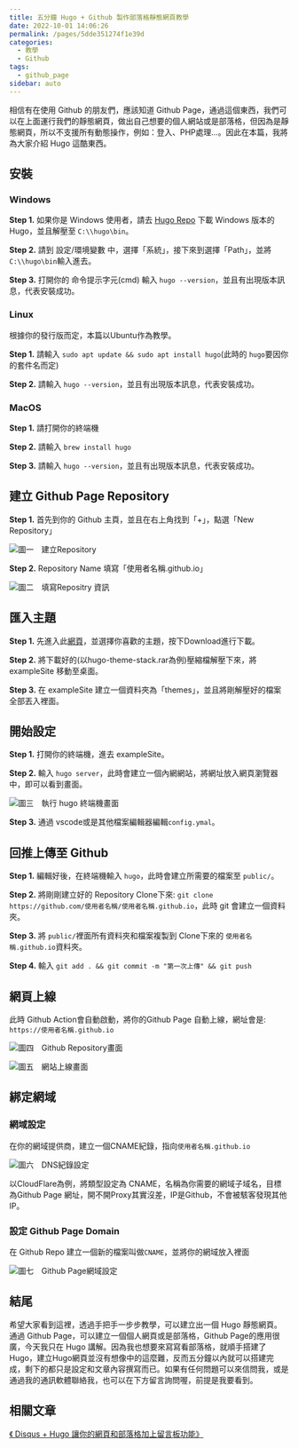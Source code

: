 ```yaml
---
title: 五分鐘 Hugo + Github 製作部落格靜態網頁教學
date: 2022-10-01 14:06:26
permalink: /pages/5dde351274f1e39d
categories: 
  - 教學
  - Github
tags: 
  - github_page
sidebar: auto
---
```


相信有在使用 Github 的朋友們，應該知道 Github Page，通過這個東西，我們可以在上面運行我們的靜態網頁，做出自己想要的個人網站或是部落格，但因為是靜態網頁，所以不支援所有動態操作，例如：登入、PHP處理...。因此在本篇，我將為大家介紹 Hugo 這酷東西。

<!-- <p align="center">
  <img src="https://cdn.jsdelivr.net/gh/xugaoyi/image_store/blog/20200427163531.jpg" width="500">
</p> -->

<!-- more -->

## 安裝

### Windows
**Step 1.** 如果你是 Windows 使用者，請去 [Hugo Repo](https://github.com/gohugoio/hugo/releases) 下載 Windows 版本的Hugo，並且解壓至 ```C:\\hugo\bin```。

**Step 2.** 請到 設定/環境變數 中，選擇「系統」，接下來到選擇「Path」，並將```C:\\hugo\bin```輸入進去。

**Step 3.** 打開你的 命令提示字元(cmd) 輸入 ```hugo --version```，並且有出現版本訊息，代表安裝成功。

### Linux
根據你的發行版而定，本篇以Ubuntu作為教學。

**Step 1.** 請輸入 ```sudo apt update && sudo apt install hugo```(此時的 ```hugo```要因你的套件名而定)

**Step 2.** 請輸入 ```hugo --version```，並且有出現版本訊息，代表安裝成功。

### MacOS
**Step 1.** 請打開你的終端機

**Step 2.** 請輸入 ```brew install hugo```

**Step 3.** 請輸入 ```hugo --version```，並且有出現版本訊息，代表安裝成功。

## 建立 Github Page Repository
**Step 1.** 首先到你的 Github 主頁，並且在右上角找到「+」，點選「New Repository」

![圖一　建立Repository](/img/post/5dde351274f1e39d/2022-10-01_21-25.png)

**Step 2.** Repository Name 填寫「使用者名稱.github.io」

![圖二　填寫Repositry 資訊](/img/post/5dde351274f1e39d/2022-10-01_21-28.png)

## 匯入主題
**Step 1.** 先進入此[網頁](https://themes.gohugo.io/)，並選擇你喜歡的主題，按下Download進行下載。

**Step 2.** 將下載好的(以hugo-theme-stack.rar為例)壓縮檔解壓下來，將 exampleSite 移動至桌面。

**Step 3.** 在 exampleSite 建立一個資料夾為「themes」，並且將剛解壓好的檔案全部丟入裡面。

## 開始設定
**Step 1.** 打開你的終端機，進去 exampleSite。

**Step 2.** 輸入 ```hugo server```，此時會建立一個內網網站，將網址放入網頁瀏覽器中，即可以看到畫面。

![圖三　執行 hugo 終端機畫面](/img/post/5dde351274f1e39d/2022-10-01_21-35.png)

**Step 3.** 通過 vscode或是其他檔案編輯器編輯```config.ymal```。

## 回推上傳至 Github
**Step 1.** 編輯好後，在終端機輸入 ```hugo```，此時會建立所需要的檔案至 ```public/```。

**Step 2.** 將剛剛建立好的 Repository Clone下來: ```git clone https://github.com/使用者名稱/使用者名稱.github.io```，此時 git 會建立一個資料夾。

**Step 3.** 將 ```public/```裡面所有資料夾和檔案複製到 Clone下來的 ```使用者名稱.github.io```資料夾。

**Step 4.** 輸入 ```git add . && git commit -m "第一次上傳" && git push```

## 網頁上線
此時 Github Action會自動啟動，將你的Github Page 自動上線，網址會是: ```https://使用者名稱.github.io```

![圖四　Github Repository畫面](/img/post/5dde351274f1e39d/2022-10-01_21-41.png)

![圖五　網站上線畫面](/img/post/5dde351274f1e39d/2022-10-01_21-42.png)

## 綁定網域
### 網域設定 
在你的網域提供商，建立一個CNAME紀錄，指向```使用者名稱.github.io```

![圖六　DNS紀錄設定](/img/post/5dde351274f1e39d/2022-10-01_21-45.png)

以CloudFlare為例，將類型設定為 CNAME，名稱為你需要的網域子域名，目標為Github Page 網址，開不開Proxy其實沒差，IP是Github，不會被駭客發現其他IP。

### 設定 Github Page Domain

在 Github Repo 建立一個新的檔案叫做```CNAME```，並將你的網域放入裡面

![圖七　Github Page網域設定](/img/post/5dde351274f1e39d/2022-10-01_21-48.png)

## 結尾
希望大家看到這裡，透過手把手一步步教學，可以建立出一個 Hugo 靜態網頁。通過 Github Page，可以建立一個個人網頁或是部落格，Github Page的應用很廣，今天我只在 Hugo 講解。因為我也想要來寫寫看部落格，就順手搭建了 Hugo，建立Hugo網頁並沒有想像中的這麼難，反而五分鐘以內就可以搭建完成，剩下的都只是設定和文章內容撰寫而已。如果有任何問題可以來信問我，或是通過我的通訊軟體聯絡我，也可以在下方留言詢問喔，前提是我要看到。

## 相關文章

[《 Disqus + Hugo 讓你的網頁和部落格加上留言板功能》](/pages/cafd93/)

<!-- [《解决百度无法收录搭建在GitHub上的静态博客的问题》](https://xugaoyi.com/pages/41f87d890d0a02af/) -->
